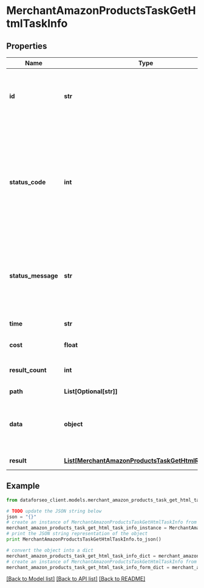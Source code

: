 # MerchantAmazonProductsTaskGetHtmlTaskInfo


## Properties

Name | Type | Description | Notes
------------ | ------------- | ------------- | -------------
**id** | **str** | task identifier unique task identifier in our system in the UUID format | [optional] 
**status_code** | **int** | status code of the task generated by DataForSEO, can be within the following range: 10000-60000 you can find the full list of the response codes here | [optional] 
**status_message** | **str** | informational message of the task you can find the full list of general informational messages here | [optional] 
**time** | **str** | execution time, seconds | [optional] 
**cost** | **float** | total tasks cost, USD | [optional] 
**result_count** | **int** | number of elements in the result array | [optional] 
**path** | **List[Optional[str]]** | URL path | [optional] 
**data** | **object** | contains the same parameters that you specified in the POST request | [optional] 
**result** | [**List[MerchantAmazonProductsTaskGetHtmlResultInfo]**](MerchantAmazonProductsTaskGetHtmlResultInfo.md) | array of results | [optional] 

## Example

```python
from dataforseo_client.models.merchant_amazon_products_task_get_html_task_info import MerchantAmazonProductsTaskGetHtmlTaskInfo

# TODO update the JSON string below
json = "{}"
# create an instance of MerchantAmazonProductsTaskGetHtmlTaskInfo from a JSON string
merchant_amazon_products_task_get_html_task_info_instance = MerchantAmazonProductsTaskGetHtmlTaskInfo.from_json(json)
# print the JSON string representation of the object
print MerchantAmazonProductsTaskGetHtmlTaskInfo.to_json()

# convert the object into a dict
merchant_amazon_products_task_get_html_task_info_dict = merchant_amazon_products_task_get_html_task_info_instance.to_dict()
# create an instance of MerchantAmazonProductsTaskGetHtmlTaskInfo from a dict
merchant_amazon_products_task_get_html_task_info_form_dict = merchant_amazon_products_task_get_html_task_info.from_dict(merchant_amazon_products_task_get_html_task_info_dict)
```
[[Back to Model list]](../README.md#documentation-for-models) [[Back to API list]](../README.md#documentation-for-api-endpoints) [[Back to README]](../README.md)


